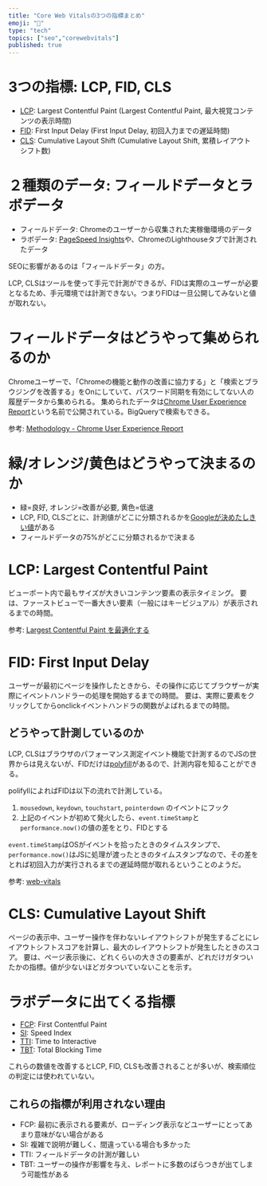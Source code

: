 ```yaml
---
title: "Core Web Vitalsの3つの指標まとめ"
emoji: "🧭"
type: "tech"
topics: ["seo","corewebvitals"]
published: true
---
```

# 3つの指標: LCP, FID, CLS

- [LCP](https://web.dev/lcp/): Largest Contentful Paint (Largest Contentful Paint, 最大視覚コンテンツの表示時間)
- [FID](https://web.dev/fid/): First Input Delay (First Input Delay, 初回入力までの遅延時間)
- [CLS](https://web.dev/cls/): Cumulative Layout Shift (Cumulative Layout Shift, 累積レイアウト シフト数)

# ２種類のデータ: フィールドデータとラボデータ

- フィールドデータ: Chromeのユーザーから収集された実稼働環境のデータ
- ラボデータ: [PageSpeed Insights](https://developers.google.com/speed/pagespeed/insights/)や、ChromeのLighthouseタブで計測されたデータ

SEOに影響があるのは「フィールドデータ」の方。

LCP, CLSはツールを使って手元で計測ができるが、FIDは実際のユーザーが必要となるため、手元環境では計測できない。つまりFIDは一旦公開してみないと値が取れない。

# フィールドデータはどうやって集められるのか

Chromeユーザーで、「Chromeの機能と動作の改善に協力する」と「検索とブラウジングを改善する」をOnにしていて、パスワード同期を有効にしてない人の履歴データから集められる。
集められたデータは[Chrome User Experience Report](https://developers.google.com/web/tools/chrome-user-experience-report)という名前で公開されている。BigQueryで検索もできる。

参考: [Methodology - Chrome User Experience Report](https://developers.google.com/web/tools/chrome-user-experience-report/#methodology)

# 緑/オレンジ/黄色はどうやって決まるのか

- 緑=良好, オレンジ=改善が必要, 黄色=低速
- LCP, FID, CLSごとに、計測値がどこに分類されるかを[Googleが決めたしきい値](https://web.dev/i18n/ja/defining-core-web-vitals-thresholds/)がある
- フィールドデータの75%がどこに分類されるかで決まる

# LCP: Largest Contentful Paint

ビューポート内で最もサイズが大きいコンテンツ要素の表示タイミング。
要は、ファーストビューで一番大きい要素（一般にはキービジュアル）が表示されるまでの時間。

参考: [Largest Contentful Paint を最適化する](https://web.dev/optimize-lcp/)

# FID: First Input Delay

ユーザーが最初にページを操作したときから、その操作に応じてブラウザーが実際にイベントハンドラーの処理を開始するまでの時間。
要は、実際に要素をクリックしてからonclickイベントハンドラの関数がよばれるまでの時間。

## どうやって計測しているのか

LCP, CLSはブラウザのパフォーマンス測定イベント機能で計測するのでJSの世界からは見えないが、FIDだけは[polyfill](https://github.com/GoogleChrome/web-vitals/blob/main/src/lib/polyfills/firstInputPolyfill.ts)があるので、計測内容を知ることができる。

polifyllによればFIDは以下の流れで計測している。

1. `mousedown`, `keydown`, `touchstart`, `pointerdown` のイベントにフック
2. 上記のイベントが初めて発火したら、`event.timeStamp`と`performance.now()`の値の差をとり、FIDとする

`event.timeStamp`はOSがイベントを拾ったときのタイムスタンプで、`performance.now()`はJSに処理が渡ったときのタイムスタンプなので、その差をとれば初回入力が実行されるまでの遅延時間が取れるということのようだ。

参考: [web-vitals](https://github.com/GoogleChrome/web-vitals/)

# CLS: Cumulative Layout Shift

ページの表示中、ユーザー操作を伴わないレイアウトシフトが発生するごとにレイアウトシフトスコアを計算し、最大のレイアウトシフトが発生したときのスコア。
要は、ページ表示後に、どれくらいの大きさの要素が、どれだけガタついたかの指標。値が少ないほどガタついていないことを示す。

# ラボデータに出てくる指標

- [FCP](https://web.dev/fcp/): First Contentful Paint
- [SI](https://web.dev/speed-index/): Speed Index
- [TTI](https://web.dev/interactive/): Time to Interactive
- [TBT](https://web.dev/tbt/): Total Blocking Time

これらの数値を改善するとLCP, FID, CLSも改善されることが多いが、検索順位の判定には使われていない。

## これらの指標が利用されない理由

- FCP: 最初に表示される要素が、ローディング表示などユーザーにとってあまり意味がない場合がある
- SI: 複雑で説明が難しく、間違っている場合も多かった
- TTI: フィールドデータの計測が難しい
- TBT: ユーザーの操作が影響を与え、レポートに多数のばらつきが出てしまう可能性がある
